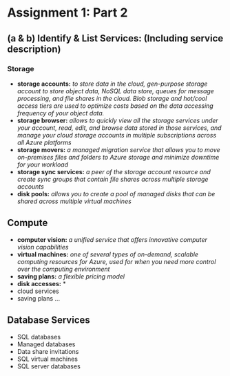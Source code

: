 # Assignment 1: Part 2
## (a & b) Identify & List Services: (Including service description)
### Storage
- **storage accounts:** *to store data in the cloud, gen-purpose storage account to store object data, NoSQL data store, queues for message processing, and file shares in the cloud. Blob storage and hot/cool access tiers are used to optimize costs based on the data accessing frequency of your object data.*
- **storage browser:** *allows to quickly view all the storage services under your account, read, edit, and browse data stored in those services, and manage your cloud storage accounts in multiple subscriptions across all Azure platforms*
- **storage movers:** *a managed migration service that allows you to move on-premises files and folders to Azure storage and minimize downtime for your workload*
- **storage sync services:** *a peer of the storage account resource and create sync groups that contain file shares across multiple storage accounts*
- **disk pools:** *allows you to create a pool of managed disks that can be shared across multiple virtual machines* 

## Compute
- **computer vision:** *a unified service that offers innovative computer vision capabilities*
- **virtual machines:** *one of several types of on-demand, scalable computing resources for Azure, used for when you need more control over the computing environment*
- **saving plans:** *a flexible pricing model*
- **disk accesses:** *
- cloud services
- saving plans ...

## Database Services
- SQL databases
- Managed databases
- Data share invitations
- SQL virtual machines
- SQL server databases
